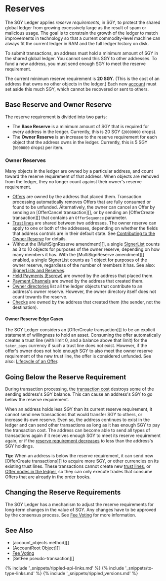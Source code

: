 # Reserves

The SGY Ledger applies _reserve requirements_, in SGY, to protect the shared global ledger from growing excessively large as the result of spam or malicious usage. The goal is to constrain the growth of the ledger to match improvements in technology so that a current commodity-level machine can always fit the current ledger in RAM and the full ledger history on disk.

To submit transactions, an address must hold a minimum amount of SGY in the shared global ledger. You cannot send this SGY to other addresses. To fund a new address, you must send enough SGY to meet the reserve requirement.

The current minimum reserve requirement is **20 SGY**. (This is the cost of an address that owns no other objects in the ledger.) Each new [account](accounts.html) must set aside this much SGY, which cannot be recovered or sent to others.


## Base Reserve and Owner Reserve

The reserve requirement is divided into two parts:

* The **Base Reserve** is a minimum amount of SGY that is required for every address in the ledger. Currently, this is 20 SGY (`20000000` drops).
* The **Owner Reserve** is an increase to the reserve requirement for each object that the address owns in the ledger. Currently, this is 5 SGY (`5000000` drops) per item.


### Owner Reserves

Many objects in the ledger are owned by a particular address, and count toward the reserve requirement of that address. When objects are removed from the ledger, they no longer count against their owner's reserve requirement.

- [Offers](offer.html) are owned by the address that placed them. Transaction processing automatically removes Offers that are fully consumed or found to be unfunded. Alternatively, the owner can cancel an Offer by sending an [OfferCancel transaction][], or by sending an [OfferCreate transaction][] that contains an `OfferSequence` parameter.
- [Trust lines](ripplestate.html) are shared between two addresses. The owner reserve can apply to one or both of the addresses, depending on whether the fields that address controls are in their default state. See [Contributing to the Owner Reserve](ripplestate.html#contributing-to-the-owner-reserve) for details.
- Without the [MultiSignReserve amendment][], a single [SignerList](signerlist.html) counts as 3 to 10 objects for purposes of the owner reserve, depending on how many members it has. With the [MultiSignReserve amendment][] enabled, a single SignerList counts as 1 object for purposes of the owner reserve, regardless of the number of members it has. See also: [SignerLists and Reserves](signerlist.html#signerlists-and-reserves).
- [Held Payments (Escrow)](escrow-object.html) are owned by the address that placed them.
- [Payment Channels](use-payment-channels.html) are owned by the address that created them.
- [Owner directories](directorynode.html) list all the ledger objects that contribute to an address's owner reserve. However, the owner directory itself does not count towards the reserve.
- [Checks](checks.html) are owned by the address that created them (the sender, not the destination).


#### Owner Reserve Edge Cases

The SGY Ledger considers an [OfferCreate transaction][] to be an explicit statement of willingness to hold an asset. Consuming the offer automatically creates a trust line (with limit 0, and a balance above that limit) for the `taker_pays` currency if such a trust line does not exist. However, if the offer's owner does not hold enough SGY to also meet the owner reserve requirement of the new trust line, the offer is considered unfunded. See also: [Lifecycle of an Offer](offers.html#lifecycle-of-an-offer).


## Going Below the Reserve Requirement

During transaction processing, the [transaction cost](transaction-cost.html) destroys some of the sending address's SGY balance. This can cause an address's SGY to go below the reserve requirement.

When an address holds less SGY than its current reserve requirement, it cannot send new transactions that would transfer SGY to others, or increase its own reserve. Even so, the address continues to exist in the ledger and can send other transactions as long as it has enough SGY to pay the transaction cost. The address can become able to send all types of transactions again if it receives enough SGY to meet its reserve requirement again, or if the [reserve requirement decreases](#changing-the-reserve-requirements) to less than the address's SGY holdings.

**Tip:** When an address is below the reserve requirement, it can send new [OfferCreate transactions][] to acquire more SGY, or other currencies on its existing trust lines. These transactions cannot create new [trust lines](ripplestate.html), or [Offer nodes in the ledger](offer.html), so they can only execute trades that consume Offers that are already in the order books.


## Changing the Reserve Requirements

The SGY Ledger has a mechanism to adjust the reserve requirements for long-term changes in the value of SGY. Any changes have to be approved by the consensus process. See [Fee Voting](fee-voting.html) for more information.

## See Also

- [account_objects method][]
- [AccountRoot Object][]
- [Fee Voting](fee-voting.html)
- [SetFee pseudo-transaction][]

<!--{# common link defs #}-->
{% include '_snippets/rippled-api-links.md' %}
{% include '_snippets/tx-type-links.md' %}
{% include '_snippets/rippled_versions.md' %}
